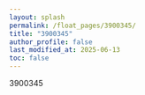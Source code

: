 ```yaml
---
layout: splash
permalink: /float_pages/3900345/
title: "3900345"
author_profile: false
last_modified_at: 2025-06-13
toc: false
---
```

 
3900345
